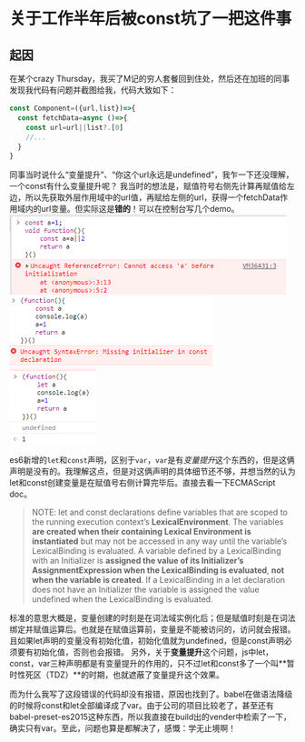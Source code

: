 # 关于工作半年后被const坑了一把这件事
## 起因
在某个crazy Thursday，我买了M记的穷人套餐回到住处，然后还在加班的同事发现我代码有问题并截图给我，代码大致如下：

```js
const Component=({url,list})=>{
  const fetchData=async ()=>{
    const url=url||list?.[0]
    //...
  }
}
```

同事当时说什么“变量提升”、“你这个url永远是undefined”，我乍一下还没理解，一个const有什么变量提升呢？
我当时的想法是，赋值符号右侧先计算再赋值给左边，所以先获取外层作用域中的url值，再赋给左侧的url，获得一个fetchData作用域内的url变量。但实际这是**错的**！可以在控制台写几个demo。
![const_1](./image/const_1.png)
![const_2](./image/const_2.png)
![const_3](./image/const_3.png)

es6新增的`let`和`const`声明，区别于`var`，`var`是有*变量提升*这个东西的，但是这俩声明是没有的。我理解这点，但是对这俩声明的具体细节还不够，并想当然的认为let和const创建变量是在赋值号右侧计算完毕后。直接去看一下ECMAScript doc。
> NOTE:
let and const declarations define variables that are scoped to the running execution context’s **LexicalEnvironment**. The variables **are created when their containing Lexical Environment is instantiated** but may not be accessed in any way until the variable’s LexicalBinding is evaluated. A variable defined by a LexicalBinding with an Initializer is **assigned the value of its Initializer’s AssignmentExpression when the LexicalBinding is evaluated**, **not when the variable is created**. If a LexicalBinding in a let declaration does not have an Initializer the variable is assigned the value undefined when the LexicalBinding is evaluated.

标准的意思大概是，变量创建的时刻是在词法域实例化后；但是赋值时刻是在词法绑定并赋值运算后。也就是在赋值运算前，变量是不能被访问的，访问就会报错。且如果let声明的变量没有初始化值，初始化值就为undefined，但是const声明必须要有初始化值，否则也会报错。
另外，关于**变量提升**这个问题，js中let，const，var三种声明都是有变量提升的作用的，只不过let和const多了一个叫**暂时性死区（TDZ）**的时期，也就遮蔽了变量提升这个效果。

而为什么我写了这段错误的代码却没有报错，原因也找到了。babel在做语法降级的时候将const和let全部编译成了var。由于公司的项目比较老了，甚至还有babel-preset-es2015这种东西，所以我直接在build出的vender中检索了一下，确实只有var。至此，问题也算是都解决了，感慨：学无止境啊！